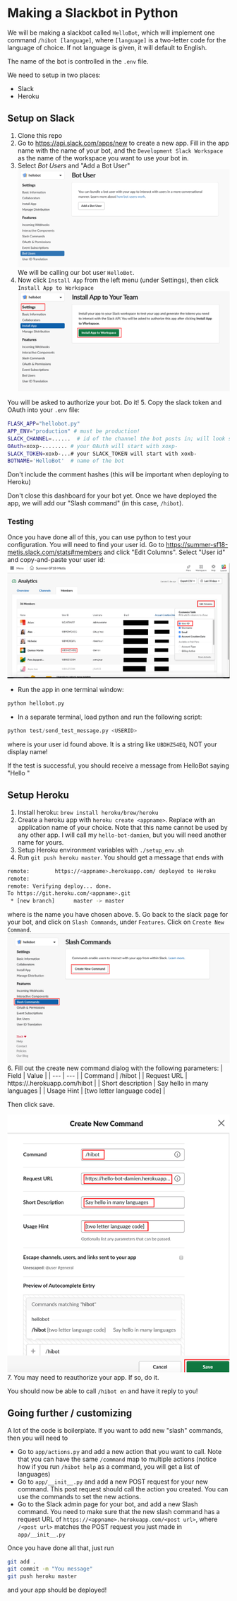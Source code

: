 # Making a Slackbot in Python

We will be making a slackbot called `HelloBot`, which will implement one command `/hibot [language]`, where `[language]` is a two-letter code for the language of choice. If not language is given, it will default to English.

The name of the bot is controlled in the `.env` file.

We need to setup in two places:
* Slack
* Heroku

## Setup on Slack
1. Clone this repo
2. Go to https://api.slack.com/apps/new to create a new app. Fill in the app name with the name of your bot, and the `Development Slack Workspace` as the name of the workspace you want to use your bot in.
3. Select *Bot Users* and "Add a Bot User"
  ![Adding a bot user](images/tutorial/add_a_bot.png)
  We will be calling our bot user `HelloBot`.
4. Now click `Install App` from the left menu (under Settings), then click `Install App to Workspace`
  ![Installing the app](images/tutorial/install_app.png)

  You will be asked to authorize your bot. Do it!
5.  Copy the slack token and OAuth into your `.env` file:
```bash
FLASK_APP="hellobot.py"
APP_ENV="production" # must be production!
SLACK_CHANNEL=......  # id of the channel the bot posts in; will look something like "CBPK9CPCZ"
OAuth=xoxp-........ # your OAuth will start with xoxp-
SLACK_TOKEN=xoxb-...# your SLACK_TOKEN will start with xoxb-
BOTNAME='HelloBot'  # name of the bot
```
  Don't include the comment hashes (this will be important when deploying to Heroku)


Don't close this dashboard for your bot yet. Once we have deployed the app, we will add our "Slash command" (in this case, `/hibot`).

### Testing
Once you have done all of this, you can use python to test your configuration. You will need to find your user id. Go to https://summer-sf18-metis.slack.com/stats#members and click "Edit Columns". Select "User id" and copy-and-paste your user id:
  ![Getting user id](images/tutorial/get_user_id.png)

* Run the app in one terminal window:
```python
python hellobot.py
```
* In a separate terminal, load python and run the following script:
```python
python test/send_test_message.py <USERID>
```
where <USERID> is your user id found above. It is a string like `UBDHZ54EQ`, NOT your display name!

If the test is successful, you should receive a message from HelloBot saying "Hello <your display name>"

## Setup Heroku
1. Install heroku: `brew install heroku/brew/heroku`
2. Create a heroku app with `heroku create <appname>`. Replace <appname> with an application name of your choice. Note that this name cannot be used by any other app. I will call my `hello-bot-damien`, but you will need another name for yours.
3. Setup Heroku environment variables with `./setup_env.sh`
4. Run `git push heroku master`. You should get a message that ends with
```bash
remote:        https://<appname>.herokuapp.com/ deployed to Heroku
remote:
remote: Verifying deploy... done.
To https://git.heroku.com/<appname>.git
 * [new branch]      master -> master
```
  where <appname> is the name you have chosen above.
5. Go back to the slack page for your bot, and click on `Slash Commands`, under `Features`. Click on `Create New Command`.
  ![Adding a slash command](images/tutorial/add_slash_command.png)
6. Fill out the create new command dialog with the following parameters:
  | Field | Value |
  | --- | --- |
  | Command | /hibot |
  | Request URL | https://<appname>.herokuapp.com/hibot |
  | Short description | Say hello in many languages |
  | Usage Hint | [two letter language code] |

  Then click save.

  ![Fill in create command](images/tutorial/create_command_dialog.png)
7. You may need to reauthorize your app. If so, do it.

You should now be able to call `/hibot en` and have it reply to you!

## Going further / customizing

A lot of the code is boilerplate. If you want to add new "slash" commands, then you will need to
* Go to `app/actions.py` and add a new action that you want to call. Note that you can have the same `/command` map to multiple actions (notice how if you run `/hibot help` as a command, you will get a list of languages)
* Go to `app/__init__.py` and add a new POST request for your new command. This post request should call the action you created. You can use the commands to set the new actions.
* Go to the Slack admin page for your bot, and add a new Slash command. You need to make sure that the new slash command has a request URL of `https://<appname>.herokuapp.com/<post url>`, where `/<post url>` matches the POST request you just made in `app/__init__.py`

Once you have done all that, just run
```bash
git add .
git commit -m "You message"
git push heroku master
```
and your app should be deployed!
